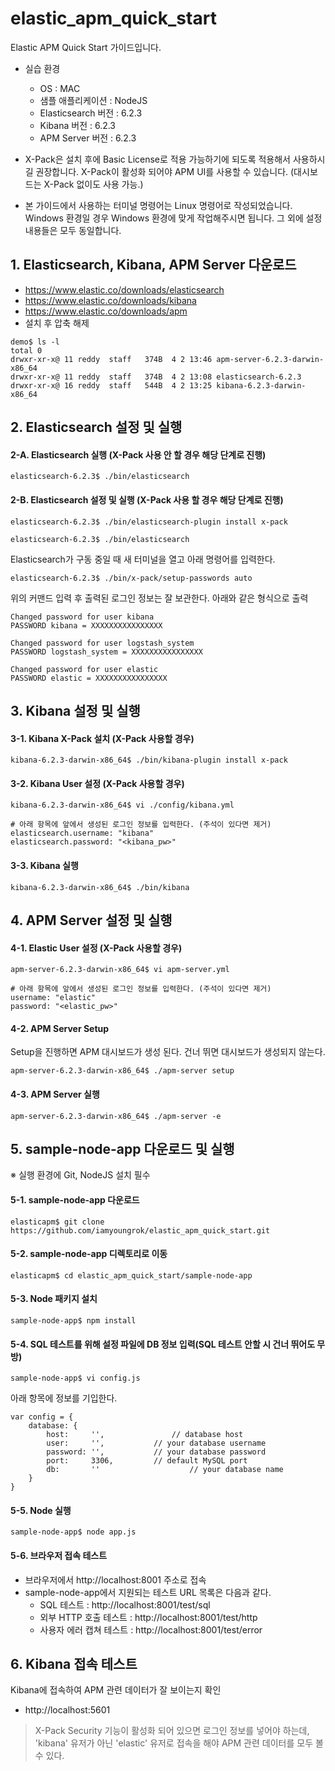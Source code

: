 # elastic_apm_quick_start
Elastic APM Quick Start 가이드입니다.

- 실습 환경
	- OS : MAC
	- 샘플 애플리케이션 : NodeJS
	- Elasticsearch 버전 : 6.2.3
	- Kibana 버전 : 6.2.3
	- APM Server 버전 : 6.2.3

- X-Pack은 설치 후에 Basic License로 적용 가능하기에 되도록 적용해서 사용하시길 권장합니다. X-Pack이 활성화 되어야 APM UI를 사용할 수 있습니다. (대시보드는 X-Pack 없이도 사용 가능.)
- 본 가이드에서 사용하는 터미널 명령어는 Linux 명령어로 작성되었습니다. Windows 환경일 경우 Windows 환경에 맞게 작업해주시면 됩니다. 그 외에 설정 내용들은 모두 동일합니다. 

## 1. Elasticsearch, Kibana, APM Server 다운로드
* https://www.elastic.co/downloads/elasticsearch
* https://www.elastic.co/downloads/kibana
* https://www.elastic.co/downloads/apm
* 설치 후 압축 해제
~~~
demo$ ls -l
total 0
drwxr-xr-x@ 11 reddy  staff   374B  4 2 13:46 apm-server-6.2.3-darwin-x86_64
drwxr-xr-x@ 11 reddy  staff   374B  4 2 13:08 elasticsearch-6.2.3
drwxr-xr-x@ 16 reddy  staff   544B  4 2 13:25 kibana-6.2.3-darwin-x86_64
~~~

## 2. Elasticsearch 설정 및 실행
#### 2-A. Elasticsearch 실행 (X-Pack 사용 안 할 경우 해당 단계로 진행)
~~~
elasticsearch-6.2.3$ ./bin/elasticsearch
~~~
#### 2-B. Elasticsearch 설정 및 실행 (X-Pack 사용 할 경우 해당 단계로 진행)
~~~
elasticsearch-6.2.3$ ./bin/elasticsearch-plugin install x-pack
~~~
~~~
elasticsearch-6.2.3$ ./bin/elasticsearch
~~~
Elasticsearch가 구동 중일 때 새 터미널을 열고 아래 명령어를 입력한다.
~~~
elasticsearch-6.2.3$ ./bin/x-pack/setup-passwords auto
~~~
위의 커맨드 입력 후 출력된 로그인 정보는 잘 보관한다.
아래와 같은 형식으로 출력
~~~
Changed password for user kibana
PASSWORD kibana = XXXXXXXXXXXXXXXX

Changed password for user logstash_system
PASSWORD logstash_system = XXXXXXXXXXXXXXXX

Changed password for user elastic
PASSWORD elastic = XXXXXXXXXXXXXXXX
~~~

## 3. Kibana 설정 및 실행
#### 3-1. Kibana X-Pack 설치 (X-Pack 사용할 경우)
~~~
kibana-6.2.3-darwin-x86_64$ ./bin/kibana-plugin install x-pack
~~~
#### 3-2. Kibana User 설정 (X-Pack 사용할 경우)
~~~
kibana-6.2.3-darwin-x86_64$ vi ./config/kibana.yml

# 아래 항목에 앞에서 생성된 로그인 정보를 입력한다. (주석이 있다면 제거)
elasticsearch.username: "kibana"
elasticsearch.password: "<kibana_pw>"
~~~
#### 3-3. Kibana 실행
~~~
kibana-6.2.3-darwin-x86_64$ ./bin/kibana
~~~

## 4. APM Server 설정 및 실행
#### 4-1. Elastic User 설정 (X-Pack 사용할 경우)
~~~
apm-server-6.2.3-darwin-x86_64$ vi apm-server.yml

# 아래 항목에 앞에서 생성된 로그인 정보를 입력한다. (주석이 있다면 제거)
username: "elastic"
password: "<elastic_pw>"
~~~
#### 4-2. APM Server Setup
Setup을 진행하면 APM 대시보드가 생성 된다. 건너 뛰면 대시보드가 생성되지 않는다.
~~~
apm-server-6.2.3-darwin-x86_64$ ./apm-server setup
~~~
#### 4-3. APM Server 실행
~~~
apm-server-6.2.3-darwin-x86_64$ ./apm-server -e
~~~

## 5. sample-node-app 다운로드 및 실행
※ 실행 환경에 Git, NodeJS 설치 필수
#### 5-1. sample-node-app 다운로드
~~~
elasticapm$ git clone https://github.com/iamyoungrok/elastic_apm_quick_start.git
~~~
#### 5-2. sample-node-app 디렉토리로 이동
~~~
elasticapm$ cd elastic_apm_quick_start/sample-node-app
~~~
#### 5-3. Node 패키지 설치
~~~
sample-node-app$ npm install
~~~
#### 5-4. SQL 테스트를 위해 설정 파일에 DB 정보 입력(SQL 테스트 안할 시 건너 뛰어도 무방)
~~~
sample-node-app$ vi config.js
~~~
아래 항목에 정보를 기입한다.
~~~
var config = {
	database: {
		host:	  '', 				// database host
		user: 	  '', 			// your database username
		password: '', 			// your database password
		port: 	  3306, 		// default MySQL port
		db: 	  '' 					// your database name
	}
}
~~~
#### 5-5. Node 실행
~~~
sample-node-app$ node app.js
~~~
#### 5-6. 브라우저 접속 테스트
- 브라우저에서 http://localhost:8001 주소로 접속
- sample-node-app에서 지원되는 테스트 URL 목록은 다음과 같다.
  - SQL 테스트 : http://localhost:8001/test/sql
  - 외부 HTTP 호출 테스트 : http://localhost:8001/test/http
  - 사용자 에러 캡쳐 테스트 : http://localhost:8001/test/error

## 6. Kibana 접속 테스트
Kibana에 접속하여 APM 관련 데이터가 잘 보이는지 확인
- http://localhost:5601
> X-Pack Security 기능이 활성화 되어 있으면 로그인 정보를 넣어야 하는데, 'kibana' 유저가 아닌 'elastic' 유저로 접속을 해야 APM 관련 데이터를 모두 볼 수 있다.
